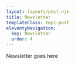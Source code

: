 ```yaml
---
layout: layouts/post.njk
title: Newsletter
templateClass: tmpl-post
eleventyNavigation:
  key: Newsletter
  order: 4
---
```


Newsletter goes here
